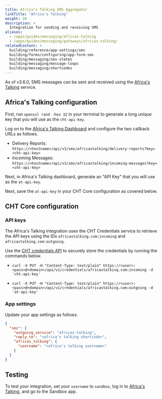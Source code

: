 ```yaml
---
title: Africa’s Talking SMS Aggregator
linkTitle: "Africa's Talking"
weight: 20
description: >
  Integration for sending and receiving SMS
aliases:
  - /apps/guides/messaging/africas-talking
  - /apps/guides/messaging/gateways/africas-talking/
relatedContent: >
  building/reference/app-settings/sms
  building/forms/configuring/app-form-sms
  building/messaging/sms-states
  building/messaging/message-loops
  building/messaging/shortcodes
---
```



As of v3.6.0, SMS messages can be sent and received using the [Africa's Talking](https://africastalking.com) service.

## Africa's Talking configuration

First, run `openssl rand -hex 32` in your terminal to generate a long unique key that you will use as the `cht-api-key`.

Log on to the [Africa's Talking Dashboard](https://account.africastalking.com/auth/login) and configure the two callback URLs as follows.

- Delivery Reports: `https://<hostname>/api/v1/sms/africastalking/delivery-reports?key=<cht-api-key>`
- Incoming Messages: `https://<hostname>/api/v1/sms/africastalking/incoming-messages?key=<cht-api-key>`

Next, in Africa's Talking dashboard, generate an "API Key" that you will use as the `at-api-key`. 

Next, save the `at-api-key` in your CHT Core configuration as covered below.

## CHT Core configuration

### API keys

The Africa's Talking integration uses the CHT Credentials service to retrieve the API keys using the IDs `africastalking.com:incoming` and `africastalking.com:outgoing`. 

Use the [CHT credentials API](/apps/reference/api#put-apiv1credentials) to securely store the credentials by running the commands below.

- `curl -X PUT -H "Content-Type: text/plain" https://<user>:<pass>@<domain>/api/v1/credentials/africastalking.com:incoming -d 'cht-api-key'`

- `curl -X PUT -H "Content-Type: text/plain" https://<user>:<pass>@<domain>/api/v1/credentials/africastalking.com:outgoing -d 'at-api-key'`

### App settings

Update your app settings as follows.

```json
{
  "sms": {
    "outgoing_service": "africas-talking",
    "reply_to": "<africa's talking shortcode>",
    "africas_talking": {
      "username": "<africa's talking username>"
    }
  }
}
```

## Testing

To test your integration, set your `username` to `sandbox`, log in to [Africa's Talking](https://account.africastalking.com), and go to the Sandbox app.

